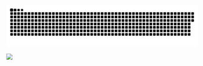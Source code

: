 ![snake gif](https://github.com/ducnguyen1511/ducnguyen1511/blob/output/github-contribution-grid-snake.svg)
<p>
<img src="https://c.tenor.com/b4YzfTiBP7MAAAAC/bye-bye-pokemon.gif" align="center">
</p>
<p>
<img class="center" src="https://c.tenor.com/b4YzfTiBP7MAAAAC/bye-bye-pokemon.gif" style="width: 50%;>
</p>
